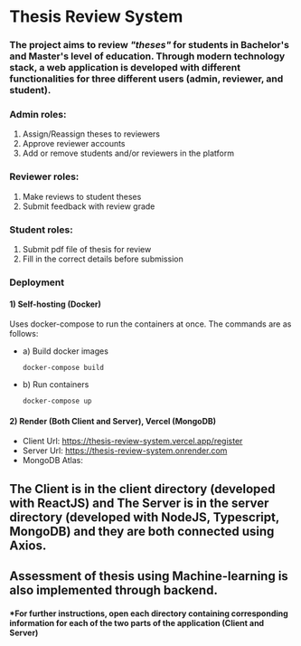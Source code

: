 # Thesis Review System

### The project aims to review *"theses"* for students in Bachelor's and Master's level of education. Through modern technology stack, a web application is developed with different functionalities for three different users (admin, reviewer, and student).

### Admin roles:
1) Assign/Reassign theses to reviewers
2) Approve reviewer accounts
3) Add or remove students and/or reviewers in the platform

### Reviewer roles:
1) Make reviews to student theses
2) Submit feedback with review grade

### Student roles:
1) Submit pdf file of thesis for review
2) Fill in the correct details before submission

### Deployment
#### 1) Self-hosting (Docker)
   Uses docker-compose to run the containers at once. The commands are as follows:
  - a) Build docker images
     ```
     docker-compose build
     ```
 - b) Run containers
     ```
     docker-compose up
     ```
     
#### 2) Render (Both Client and Server), Vercel (MongoDB)
  - Client Url: https://thesis-review-system.vercel.app/register
  - Server Url: https://thesis-review-system.onrender.com
  - MongoDB Atlas: 
   
## The Client is in the client directory (developed with ReactJS) and The Server is in the server directory (developed with NodeJS, Typescript, MongoDB) and they are both connected using Axios.
## Assessment of thesis using Machine-learning is also implemented through backend.

#### *For further instructions, open each directory containing corresponding information for each of the two parts of the application (Client and Server)
